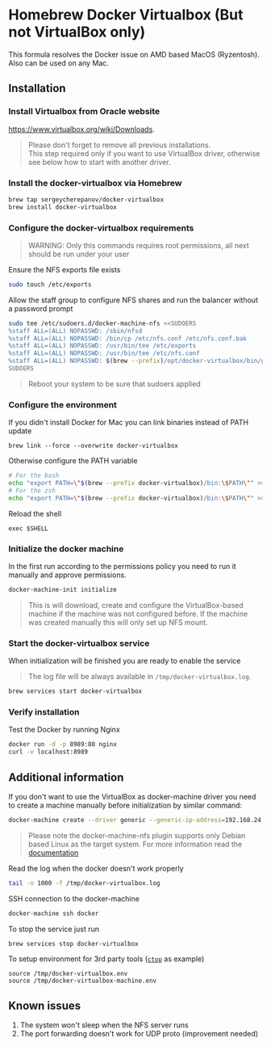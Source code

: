 # Homebrew Docker Virtualbox (But not VirtualBox only)
This formula resolves the Docker issue on AMD based MacOS (Ryzentosh). Also can be used on any Mac.

## Installation

### Install Virtualbox from Oracle website
https://www.virtualbox.org/wiki/Downloads. 
> Please don't forget to remove all previous installations.  
> This step required only if you want to use VirtualBox driver, otherwise see below how to start with another driver. 

### Install the docker-virtualbox via Homebrew
```bash
brew tap sergeycherepanov/docker-virtualbox
brew install docker-virtualbox
```

### Configure the docker-virtualbox requirements
> WARNING: Only this commands requires root permissions, all next should be run under your user

Ensure the NFS exports file exists
```bash
sudo touch /etc/exports
```

Allow the staff group to configure NFS shares and run the balancer without a password prompt 
```bash
sudo tee /etc/sudoers.d/docker-machine-nfs <<SUDOERS
%staff ALL=(ALL) NOPASSWD: /sbin/nfsd
%staff ALL=(ALL) NOPASSWD: /bin/cp /etc/nfs.conf /etc/nfs.conf.bak
%staff ALL=(ALL) NOPASSWD: /usr/bin/tee /etc/exports
%staff ALL=(ALL) NOPASSWD: /usr/bin/tee /etc/nfs.conf
%staff ALL=(ALL) NOPASSWD: $(brew --prefix)/opt/docker-virtualbox/bin/gobetween
SUDOERS
```

> Reboot your system to be sure that sudoers applied

### Configure the environment

If you didn't install Docker for Mac you can link binaries instead of PATH update
```
brew link --force --overwrite docker-virtualbox
```

Otherwise configure the PATH variable
```bash
# For the bash
echo "export PATH=\"$(brew --prefix docker-virtualbox)/bin:\$PATH\"" >> ~/.bash_profile
# For the zsh
echo "export PATH=\"$(brew --prefix docker-virtualbox)/bin:\$PATH\"" >> ~/.zshrc
```

Reload the shell
```
exec $SHELL
```

### Initialize the docker machine
In the first run according to the permissions policy you need to run it manually and approve permissions.  

```bash
docker-machine-init initialize
```
> This is will download, create and configure the VirtualBox-based machine if the machine was not configured before. If the machine was created manually this will only set up NFS mount.


### Start the docker-virtualbox service
When initialization will be finished you are ready to enable the service
> The log file will be always available in `/tmp/docker-virtualbox.log`. 
```bash
brew services start docker-virtualbox 
```

### Verify installation

Test the Docker by running Nginx
```bash
docker run -d -p 8989:80 nginx
curl -v localhost:8989
```

## Additional information

If you don't want to use the VirtualBox as docker-machine driver you need to create a machine manually before initialization by similar command:
```bash
docker-machine create --driver generic --generic-ip-address=192.168.24.108 --generic-ssh-user=developer --generic-ssh-key=$HOME/.ssh/id_rsa docker
```
> Please note the docker-machine-nfs plugin supports only Debian based Linux as the target system. For more information read the [documentation](https://github.com/sergeycherepanov/docker-machine-nfs/blob/master/README.md)

Read the log when the docker doesn't work properly
```bash
tail -n 1000 -f /tmp/docker-virtualbox.log
```

SSH connection to the docker-machine
```bash
docker-machine ssh docker
```

To stop the service just run
```bash
brew services stop docker-virtualbox 
```

To setup environment for 3rd party tools ([`ctop`](https://github.com/bcicen/ctop) as example)
```
source /tmp/docker-virtualbox.env
source /tmp/docker-virtualbox-machine.env
```

## Known issues
1. The system won't sleep when the NFS server runs
2. The port forwarding doesn't work for UDP proto (improvement needed)
